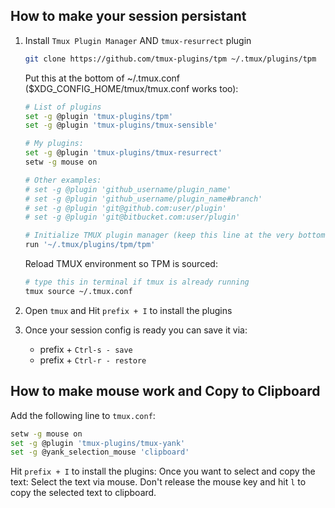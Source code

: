 ## How to make your session persistant

1. Install `Tmux Plugin Manager` AND `tmux-resurrect` plugin
      ```bash
      git clone https://github.com/tmux-plugins/tpm ~/.tmux/plugins/tpm
      ```
      Put this at the bottom of ~/.tmux.conf ($XDG_CONFIG_HOME/tmux/tmux.conf works too):
      ```bash
      # List of plugins
      set -g @plugin 'tmux-plugins/tpm'
      set -g @plugin 'tmux-plugins/tmux-sensible'
      
      # My plugins:
      set -g @plugin 'tmux-plugins/tmux-resurrect'
      setw -g mouse on
      
      # Other examples:
      # set -g @plugin 'github_username/plugin_name'
      # set -g @plugin 'github_username/plugin_name#branch'
      # set -g @plugin 'git@github.com:user/plugin'
      # set -g @plugin 'git@bitbucket.com:user/plugin'
      
      # Initialize TMUX plugin manager (keep this line at the very bottom of tmux.conf)
      run '~/.tmux/plugins/tpm/tpm'
      ```
      Reload TMUX environment so TPM is sourced:
      
      ```bash
      # type this in terminal if tmux is already running
      tmux source ~/.tmux.conf
      ```
2. Open `tmux` and Hit `prefix + I` to install the plugins
3. Once your session config is ready you can save it via:
   - prefix + `Ctrl-s - save`
   - prefix + `Ctrl-r - restore`


## How to make mouse work and Copy to Clipboard
Add the following line to `tmux.conf`:
```bash
setw -g mouse on
set -g @plugin 'tmux-plugins/tmux-yank'
set -g @yank_selection_mouse 'clipboard'
```

Hit `prefix + I` to install the plugins:
Once you want to select and copy the text: Select the text via mouse. Don't release the mouse key and hit `l` to copy the selected text to clipboard.




      
